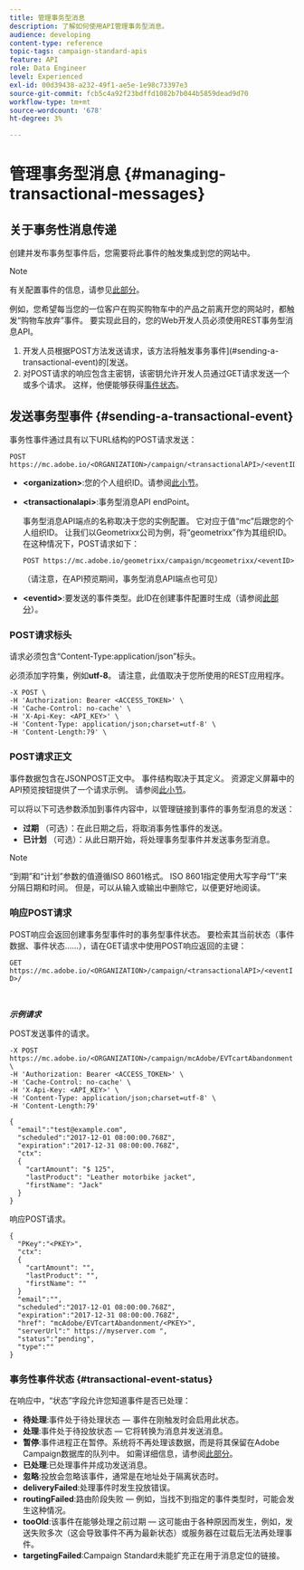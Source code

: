 ```yaml
---
title: 管理事务型消息
description: 了解如何使用API管理事务型消息。
audience: developing
content-type: reference
topic-tags: campaign-standard-apis
feature: API
role: Data Engineer
level: Experienced
exl-id: 00d39438-a232-49f1-ae5e-1e98c73397e3
source-git-commit: fcb5c4a92f23bdffd1082b7b044b5859dead9d70
workflow-type: tm+mt
source-wordcount: '678'
ht-degree: 3%

---
```


# 管理事务型消息 {#managing-transactional-messages}

## 关于事务性消息传递

创建并发布事务型事件后，您需要将此事件的触发集成到您的网站中。

>[!NOTE]
>
>有关配置事件的信息，请参见[此部分](../../channels/using/configuring-transactional-event.md)。

例如，您希望每当您的一位客户在购买购物车中的产品之前离开您的网站时，都触发“购物车放弃”事件。 要实现此目的，您的Web开发人员必须使用REST事务型消息API。

1. 开发人员根据POST方法发送请求，该方法将触发事务事件](#sending-a-transactional-event)的[发送。
1. 对POST请求的响应包含主密钥，该密钥允许开发人员通过GET请求发送一个或多个请求。 这样，他便能够获得[事件状态](#transactional-event-status)。

## 发送事务型事件 {#sending-a-transactional-event}

事务性事件通过具有以下URL结构的POST请求发送：

```
POST https://mc.adobe.io/<ORGANIZATION>/campaign/<transactionalAPI>/<eventID>
```

* **&lt;organization>**:您的个人组织ID。请参阅[此小节](../../api/using/must-read.md)。

* **&lt;transactionalapi>**:事务型消息API endPoint。

   事务型消息API端点的名称取决于您的实例配置。 它对应于值“mc”后跟您的个人组织ID。 让我们以Geometrixx公司为例，将“geometrixx”作为其组织ID。 在这种情况下，POST请求如下：

   `POST https://mc.adobe.io/geometrixx/campaign/mcgeometrixx/<eventID>`

   （请注意，在API预览期间，事务型消息API端点也可见）

* **&lt;eventid>**:要发送的事件类型。此ID在创建事件配置时生成（请参阅[此部分](../../channels/using/configuring-transactional-event.md#creating-an-event)）。

### POST请求标头

请求必须包含“Content-Type:application/json”标头。

必须添加字符集，例如&#x200B;**utf-8**。 请注意，此值取决于您所使用的REST应用程序。

```
-X POST \
-H 'Authorization: Bearer <ACCESS_TOKEN>' \
-H 'Cache-Control: no-cache' \
-H 'X-Api-Key: <API_KEY>' \
-H 'Content-Type: application/json;charset=utf-8' \
-H 'Content-Length:79' \
```

### POST请求正文

事件数据包含在JSONPOST正文中。 事件结构取决于其定义。 资源定义屏幕中的API预览按钮提供了一个请求示例。 请参阅[此小节](../../channels/using/publishing-transactional-event.md#previewing-and-publishing-the-event)。

可以将以下可选参数添加到事件内容中，以管理链接到事件的事务型消息的发送：

* **过期** （可选）：在此日期之后，将取消事务性事件的发送。
* **已计划** （可选）：从此日期开始，将处理事务型事件并发送事务型消息。

>[!NOTE]
>
>“到期”和“计划”参数的值遵循ISO 8601格式。 ISO 8601指定使用大写字母“T”来分隔日期和时间。 但是，可以从输入或输出中删除它，以便更好地阅读。

### 响应POST请求

POST响应会返回创建事务型事件时的事务型事件状态。 要检索其当前状态（事件数据、事件状态……），请在GET请求中使用POST响应返回的主键：

`GET https://mc.adobe.io/<ORGANIZATION>/campaign/<transactionalAPI>/<eventID>/`

<br/>

***示例请求***

POST发送事件的请求。

```
-X POST https://mc.adobe.io/<ORGANIZATION>/campaign/mcAdobe/EVTcartAbandonment \
-H 'Authorization: Bearer <ACCESS_TOKEN>' \
-H 'Cache-Control: no-cache' \
-H 'X-Api-Key: <API_KEY>' \
-H 'Content-Type: application/json;charset=utf-8' \
-H 'Content-Length:79'

{
  "email":"test@example.com",
  "scheduled":"2017-12-01 08:00:00.768Z",
  "expiration":"2017-12-31 08:00:00.768Z",
  "ctx":
  {
    "cartAmount": "$ 125",
    "lastProduct": "Leather motorbike jacket",
    "firstName": "Jack"
  }
}
```

响应POST请求。

```
{
  "PKey":"<PKEY>",
  "ctx":
  {
    "cartAmount": "",
    "lastProduct": "",
    "firstName": ""
  }
  "email":"",
  "scheduled":"2017-12-01 08:00:00.768Z",
  "expiration":"2017-12-31 08:00:00.768Z",
  "href": "mcAdobe/EVTcartAbandonment/<PKEY>",
  "serverUrl":" https://myserver.com ",
  "status":"pending",
  "type":""
}
```

### 事务性事件状态 {#transactional-event-status}

在响应中，“状态”字段允许您知道事件是否已处理：

* **待处理**:事件处于待处理状态 — 事件在刚触发时会启用此状态。
* **处理**:事件处于待投放状态 — 它将转换为消息并发送消息。
* **暂停**:事件进程正在暂停。系统将不再处理该数据，而是将其保留在Adobe Campaign数据库的队列中。 如需详细信息，请参阅[此部分](../../channels/using/publishing-transactional-message.md#suspending-a-transactional-message-publication)。
* **已处理**:已处理事件并成功发送消息。
* **忽略**:投放会忽略该事件，通常是在地址处于隔离状态时。
* **deliveryFailed**:处理事件时发生投放错误。
* **routingFailed**:路由阶段失败 — 例如，当找不到指定的事件类型时，可能会发生这种情况。
* **tooOld**:该事件在能够处理之前过期 — 这可能由于各种原因而发生，例如，发送失败多次（这会导致事件不再为最新状态）或服务器在过载后无法再处理事件。
* **targetingFailed**:Campaign Standard未能扩充正在用于消息定位的链接。
